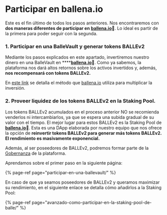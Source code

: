 # Participar en ballena.io

Este es el fin último de todos los pasos anteriores. Nos encontraremos con **dos maneras diferentes de participar en** [**ballena.io**](https://ballena.io/)**🐋**. Lo ideal es partir de la primera para poder seguir con la segunda.



### 1. **Participar en una BalleVault y generar tokens BALLEv2**

Mediante los pasos explicados en este apartado, invertiremos nuestro dinero en una BalleVault en ****[**ballena.io**](https://app.ballena.io/)**🐋**. Como ya sabemos, la plataforma nos dará altos retornos sobre los activos invertidos y, además, **nos recompensará con tokens BALLEv2.**

En [este link](../../../../../primeros-pasos/primeros-pasos.md) se detalla el método que [ballena.io](https://app.ballena.io/) utiliza para multiplicar la inversión.



### 2. Proveer liquidez de **los** tokens BALLEv2 en la Staking Pool.

Los tokens BALLEv2 acumulados en el proceso anterior NO se recomienda venderlos ni intercambiarlos, ya que se espera una subida gradual de su valor con el tiempo. El mejor lugar para estos BALLEv2 es la Staking Pool de [**ballena.io**](https://ballena.io/)**🐋**. Esta es una DApp elaborada por nuestro equipo que nos ofrece la opción de **reinvertir tokens BALLEv2 para generar más tokens BALLEv2. El rendimiento es masivamente exponencial.**

Además, al ser poseedores de BALLEv2, podremos formar parte de la [Gobernanza](../../../../../tecnico/gobernanza.md) de la plataforma.

Aprendamos sobre el primer paso en la siguiente página:

{% page-ref page="participar-en-una-ballevault/" %}

En caso de que ya seamos poseedores de BALLEv2 y queramos maximizar su rendimiento, en el siguiente enlace se detalla cómo añadirlos a la Staking Pool:

{% page-ref page="avanzado-como-participar-en-la-staking-pool-de-balle/" %}





